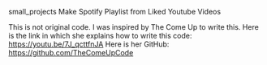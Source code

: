 small_projects
Make Spotify Playlist from Liked Youtube Videos

This is not original code. I was inspired by The Come Up to write this. Here is the link in which she explains how to write this code: https://youtu.be/7J_qcttfnJA Here is her GitHub: https://github.com/TheComeUpCode
